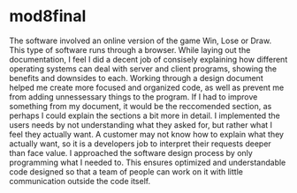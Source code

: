 # mod8final

The software involved an online version of the game Win, Lose or Draw. This type of software runs through a browser. While laying out the documentation, I feel I did a decent job of consisely explaining how different operating systems can deal with server and client programs, showing the benefits and downsides to each. Working through a design document helped me create more focused and organized code, as well as prevent me from adding unnessessary things to the program. If I had to improve something from my document, it would be the reccomended section, as perhaps I could explain the sections a bit more in detail. I implemented the users needs by not understanding what they asked for, but rather what I feel they actually want. A customer may not know how to explain what they actually want, so it is a developers job to interpret their requests deeper than face value. I approached the software design process by only programming what I needed to. This ensures optimized and understandable code designed so that a team of people can work on it with little communication outside the code itself.
